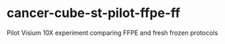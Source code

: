 # cancer-cube-st-pilot-ffpe-ff
Pilot Visium 10X experiment comparing FFPE and fresh frozen protocols
